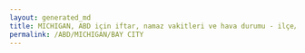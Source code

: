 ```yaml
---
layout: generated_md
title: MICHIGAN, ABD için iftar, namaz vakitleri ve hava durumu - ilçe/eyalet seç
permalink: /ABD/MICHIGAN/BAY CITY
---
```


<script type="text/javascript">
  var country = ABD;
  var city = MICHIGAN;
  var state = BAY CITY;
  var lat = 72;
  var lon = 21;
</script>
